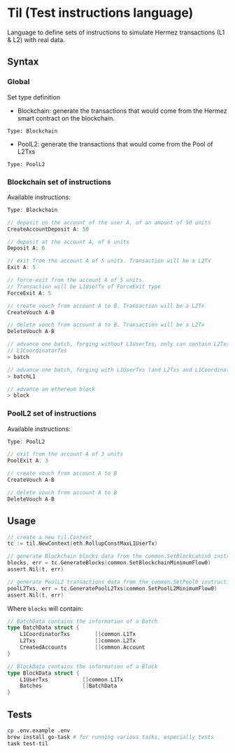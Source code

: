 # Til (Test instructions language)
Language to define sets of instructions to simulate Hermez transactions (L1 & L2) with real data.

## Syntax
### Global
Set type definition

- Blockchain: generate the transactions that would come from the Hermez smart contract on the blockchain.
	
```
Type: Blockchain
```

- PoolL2: generate the transactions that would come from the Pool of L2Txs
```
Type: PoolL2
```

### Blockchain set of instructions
Available instructions:
```go
Type: Blockchain

// deposit on the account of the user A, of an amount of 50 units
CreateAccountDeposit A: 50

// deposit at the account A, of 6 units
Deposit A: 6

// exit from the account A of 5 units. Transaction will be a L2Tx
Exit A: 5

// force-exit from the account A of 5 units.
// Transaction will be L1UserTx of ForceExit type
ForceExit A: 5

// create vouch from account A to B. Transaction will be a L2Tx
CreateVouch A-B

// delete vouch from account A to B. Transaction will be a L2Tx
DeleteVouch A-B

// advance one batch, forging without L1UserTxs, only can contain L2Txs and
// L1CoordinatorTxs
> batch

// advance one batch, forging with L1UserTxs (and L2Txs and L1CoordinatorTxs)
> batchL1

// advance an ethereum block
> block
```

### PoolL2 set of instructions
Available instructions:
```go
Type: PoolL2

// exit from the account A of 3 units
PoolExit A: 3

// create vouch from account A to B
CreateVouch A-B

// delete vouch from account A to B
DeleteVouch A-B
```

## Usage
```go
// create a new til.Context
tc := til.NewContext(eth.RollupConstMaxL1UserTx)

// generate Blockchain blocks data from the common.SetBlockcahin0 instructions set
blocks, err = tc.GenerateBlocks(common.SetBlockchainMinimumFlow0)
assert.Nil(t, err)

// generate PoolL2 transactions data from the common.SetPool0 instructions set
poolL2Txs, err = tc.GeneratePoolL2Txs(common.SetPoolL2MinimumFlow0)
assert.Nil(t, err)
```

Where `blocks` will contain:
```go
// BatchData contains the information of a Batch
type BatchData struct {
    L1CoordinatorTxs        []common.L1Tx
    L2Txs                   []common.L2Tx
    CreatedAccounts         []common.Account
}

// BlockData contains the information of a Block
type BlockData struct {
    L1UserTxs           []common.L1Tx
    Batches             []BatchData
}
```

## Tests
```bash
cp .env.example .env
brew install go-task # for running various tasks, especially tests
task test-til
```